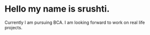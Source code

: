 # Hello my name is srushti.
Currently I am pursuing BCA.
I am looking forward to work on real life projects.
